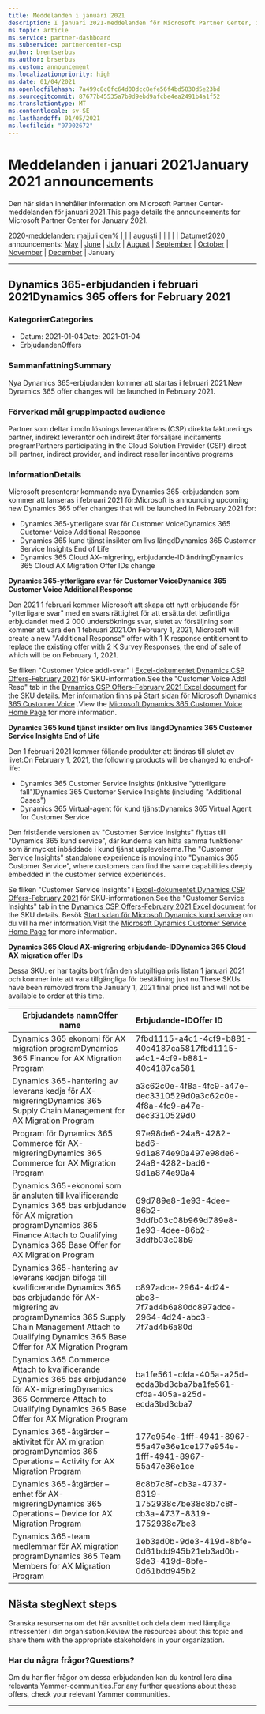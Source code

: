```yaml
---
title: Meddelanden i januari 2021
description: I januari 2021-meddelanden för Microsoft Partner Center, inklusive nya funktioner, kampanjer, erbjudanden, marknader eller ändringar av befintliga erbjudanden.
ms.topic: article
ms.service: partner-dashboard
ms.subservice: partnercenter-csp
author: brentserbus
ms.author: brserbus
ms.custom: announcement
ms.localizationpriority: high
ms.date: 01/04/2021
ms.openlocfilehash: 7a499c8c0fc64d00dcc8efe56f4bd5830d5e23bd
ms.sourcegitcommit: 87677b45535a7b9d9ebd9afcbe4ea2491b4a1f52
ms.translationtype: MT
ms.contentlocale: sv-SE
ms.lasthandoff: 01/05/2021
ms.locfileid: "97902672"
---
```

# <a name="january-2021-announcements"></a><span data-ttu-id="5d060-103">Meddelanden i januari 2021</span><span class="sxs-lookup"><span data-stu-id="5d060-103">January 2021 announcements</span></span>

<span data-ttu-id="5d060-104">Den här sidan innehåller information om Microsoft Partner Center-meddelanden för januari 2021.</span><span class="sxs-lookup"><span data-stu-id="5d060-104">This page details the announcements for Microsoft Partner Center for January 2021.</span></span>

<span data-ttu-id="5d060-105">2020-meddelanden: [maj](2020-may.md)juli den%  |  [](2020-june.md)  |  [](2020-july.md)  |  [augusti](2020-august.md)  |  [](2020-september.md)  |  [](2020-October.md)  |  [](2020-november.md)  |  [](2020-december.md) | Datumet</span><span class="sxs-lookup"><span data-stu-id="5d060-105">2020 announcements: [May](2020-may.md) | [June](2020-june.md) | [July](2020-july.md) | [August](2020-august.md) | [September](2020-september.md) | [October](2020-October.md) | [November](2020-november.md) | [December](2020-december.md) | January</span></span>

________________

## <a name="dynamics-365-offers-for-february-2021"></a><a name="1"></a><span data-ttu-id="5d060-106">Dynamics 365-erbjudanden i februari 2021</span><span class="sxs-lookup"><span data-stu-id="5d060-106">Dynamics 365 offers for February 2021</span></span>

### <a name="categories"></a><span data-ttu-id="5d060-107">Kategorier</span><span class="sxs-lookup"><span data-stu-id="5d060-107">Categories</span></span>

- <span data-ttu-id="5d060-108">Datum: 2021-01-04</span><span class="sxs-lookup"><span data-stu-id="5d060-108">Date: 2021-01-04</span></span>
- <span data-ttu-id="5d060-109">Erbjudanden</span><span class="sxs-lookup"><span data-stu-id="5d060-109">Offers</span></span>

### <a name="summary"></a><span data-ttu-id="5d060-110">Sammanfattning</span><span class="sxs-lookup"><span data-stu-id="5d060-110">Summary</span></span>

<span data-ttu-id="5d060-111">Nya Dynamics 365-erbjudanden kommer att startas i februari 2021.</span><span class="sxs-lookup"><span data-stu-id="5d060-111">New Dynamics 365 offer changes will be launched in February 2021.</span></span>

### <a name="impacted-audience"></a><span data-ttu-id="5d060-112">Förverkad mål grupp</span><span class="sxs-lookup"><span data-stu-id="5d060-112">Impacted audience</span></span>

<span data-ttu-id="5d060-113">Partner som deltar i moln lösnings leverantörens (CSP) direkta fakturerings partner, indirekt leverantör och indirekt åter försäljare incitaments program</span><span class="sxs-lookup"><span data-stu-id="5d060-113">Partners participating in the Cloud Solution Provider (CSP) direct bill partner, indirect provider, and indirect reseller incentive programs</span></span>

### <a name="details"></a><span data-ttu-id="5d060-114">Information</span><span class="sxs-lookup"><span data-stu-id="5d060-114">Details</span></span>

<span data-ttu-id="5d060-115">Microsoft presenterar kommande nya Dynamics 365-erbjudanden som kommer att lanseras i februari 2021 för:</span><span class="sxs-lookup"><span data-stu-id="5d060-115">Microsoft is announcing upcoming new Dynamics 365 offer changes that will be launched in February 2021 for:</span></span>

- <span data-ttu-id="5d060-116">Dynamics 365-ytterligare svar för Customer Voice</span><span class="sxs-lookup"><span data-stu-id="5d060-116">Dynamics 365 Customer Voice Additional Response</span></span>
- <span data-ttu-id="5d060-117">Dynamics 365 kund tjänst insikter om livs längd</span><span class="sxs-lookup"><span data-stu-id="5d060-117">Dynamics 365 Customer Service Insights End of Life</span></span>
- <span data-ttu-id="5d060-118">Dynamics 365 Cloud AX-migrering, erbjudande-ID ändring</span><span class="sxs-lookup"><span data-stu-id="5d060-118">Dynamics 365 Cloud AX Migration Offer IDs change</span></span>

<span data-ttu-id="5d060-119">**Dynamics 365-ytterligare svar för Customer Voice**</span><span class="sxs-lookup"><span data-stu-id="5d060-119">**Dynamics 365 Customer Voice Additional Response**</span></span>

<span data-ttu-id="5d060-120">Den 2021 1 februari kommer Microsoft att skapa ett nytt erbjudande för "ytterligare svar" med en svars rättighet för att ersätta det befintliga erbjudandet med 2 000 undersöknings svar, slutet av försäljning som kommer att vara den 1 februari 2021.</span><span class="sxs-lookup"><span data-stu-id="5d060-120">On February 1, 2021, Microsoft will create a new "Additional Response" offer with 1 K response entitlement to replace the existing offer with 2 K Survey Responses, the end of sale of which will be on February 1, 2021.</span></span>

<span data-ttu-id="5d060-121">Se fliken "Customer Voice addl-svar" i [Excel-dokumentet Dynamics CSP Offers-February 2021](https://partner.microsoft.com/resources/detail/dynamics-csp-offers-february-2021-xls) för SKU-information.</span><span class="sxs-lookup"><span data-stu-id="5d060-121">See the "Customer Voice Addl Resp" tab in the [Dynamics CSP Offers-February 2021 Excel document](https://partner.microsoft.com/resources/detail/dynamics-csp-offers-february-2021-xls) for the SKU details.</span></span> <span data-ttu-id="5d060-122">Mer information finns på [Start sidan för Microsoft Dynamics 365 Customer Voice](https://dynamics.microsoft.com/en-us/customer-voice/overview/) .</span><span class="sxs-lookup"><span data-stu-id="5d060-122">View the [Microsoft Dynamics 365 Customer Voice Home Page](https://dynamics.microsoft.com/en-us/customer-voice/overview/) for more information.</span></span>

<span data-ttu-id="5d060-123">**Dynamics 365 kund tjänst insikter om livs längd**</span><span class="sxs-lookup"><span data-stu-id="5d060-123">**Dynamics 365 Customer Service Insights End of Life**</span></span>

<span data-ttu-id="5d060-124">Den 1 februari 2021 kommer följande produkter att ändras till slutet av livet:</span><span class="sxs-lookup"><span data-stu-id="5d060-124">On February 1, 2021, the following products will be changed to end-of-life:</span></span>

- <span data-ttu-id="5d060-125">Dynamics 365 Customer Service Insights (inklusive "ytterligare fall")</span><span class="sxs-lookup"><span data-stu-id="5d060-125">Dynamics 365 Customer Service Insights (including "Additional Cases")</span></span>
- <span data-ttu-id="5d060-126">Dynamics 365 Virtual-agent för kund tjänst</span><span class="sxs-lookup"><span data-stu-id="5d060-126">Dynamics 365 Virtual Agent for Customer Service</span></span>

<span data-ttu-id="5d060-127">Den fristående versionen av "Customer Service Insights" flyttas till "Dynamics 365 kund service", där kunderna kan hitta samma funktioner som är mycket inbäddade i kund tjänst upplevelserna.</span><span class="sxs-lookup"><span data-stu-id="5d060-127">The "Customer Service Insights" standalone experience is moving into "Dynamics 365 Customer Service", where customers can find the same capabilities deeply embedded in the customer service experiences.</span></span>  

<span data-ttu-id="5d060-128">Se fliken "Customer Service Insights" i [Excel-dokumentet Dynamics CSP Offers-February 2021](https://partner.microsoft.com/resources/detail/dynamics-csp-offers-february-2021-xls) för SKU-informationen.</span><span class="sxs-lookup"><span data-stu-id="5d060-128">See the "Customer Service Insights" tab in the [Dynamics CSP Offers-February 2021 Excel document](https://partner.microsoft.com/resources/detail/dynamics-csp-offers-february-2021-xls) for the SKU details.</span></span> <span data-ttu-id="5d060-129">Besök [Start sidan för Microsoft Dynamics kund service](https://dynamics.microsoft.com/customer-service/overview/) om du vill ha mer information.</span><span class="sxs-lookup"><span data-stu-id="5d060-129">Visit the [Microsoft Dynamics Customer Service Home Page](https://dynamics.microsoft.com/customer-service/overview/) for more information.</span></span>

<span data-ttu-id="5d060-130">**Dynamics 365 Cloud AX-migrering erbjudande-ID**</span><span class="sxs-lookup"><span data-stu-id="5d060-130">**Dynamics 365 Cloud AX migration offer IDs**</span></span>

<span data-ttu-id="5d060-131">Dessa SKU: er har tagits bort från den slutgiltiga pris listan 1 januari 2021 och kommer inte att vara tillgängliga för beställning just nu.</span><span class="sxs-lookup"><span data-stu-id="5d060-131">These SKUs have been removed from the January 1, 2021 final price list and will not be available to order at this time.</span></span> 

   |<span data-ttu-id="5d060-132">**Erbjudandets namn**</span><span class="sxs-lookup"><span data-stu-id="5d060-132">**Offer name**</span></span>|<span data-ttu-id="5d060-133">**Erbjudande-ID**</span><span class="sxs-lookup"><span data-stu-id="5d060-133">**Offer ID**</span></span>|
   |-------------------|:------|
   |<span data-ttu-id="5d060-134">Dynamics 365 ekonomi för AX migration program</span><span class="sxs-lookup"><span data-stu-id="5d060-134">Dynamics 365 Finance for AX Migration Program</span></span>|<span data-ttu-id="5d060-135">7fbd1115-a4c1-4cf9-b881-40c4187ca581</span><span class="sxs-lookup"><span data-stu-id="5d060-135">7fbd1115-a4c1-4cf9-b881-40c4187ca581</span></span>|
   |<span data-ttu-id="5d060-136">Dynamics 365-hantering av leverans kedja för AX-migrering</span><span class="sxs-lookup"><span data-stu-id="5d060-136">Dynamics 365 Supply Chain Management for AX Migration Program</span></span>|<span data-ttu-id="5d060-137">a3c62c0e-4f8a-4fc9-a47e-dec3310529d0</span><span class="sxs-lookup"><span data-stu-id="5d060-137">a3c62c0e-4f8a-4fc9-a47e-dec3310529d0</span></span>|
   |<span data-ttu-id="5d060-138">Program för Dynamics 365 Commerce för AX-migrering</span><span class="sxs-lookup"><span data-stu-id="5d060-138">Dynamics 365 Commerce for AX Migration Program</span></span>|<span data-ttu-id="5d060-139">97e98de6-24a8-4282-bad6-9d1a874e90a4</span><span class="sxs-lookup"><span data-stu-id="5d060-139">97e98de6-24a8-4282-bad6-9d1a874e90a4</span></span>|
   |<span data-ttu-id="5d060-140">Dynamics 365-ekonomi som är ansluten till kvalificerande Dynamics 365 bas erbjudande för AX migration program</span><span class="sxs-lookup"><span data-stu-id="5d060-140">Dynamics 365 Finance Attach to Qualifying Dynamics 365 Base Offer for AX Migration Program</span></span>|<span data-ttu-id="5d060-141">69d789e8-1e93-4dee-86b2-3ddfb03c08b9</span><span class="sxs-lookup"><span data-stu-id="5d060-141">69d789e8-1e93-4dee-86b2-3ddfb03c08b9</span></span>|
   |<span data-ttu-id="5d060-142">Dynamics 365-hantering av leverans kedjan bifoga till kvalificerande Dynamics 365 bas erbjudande för AX-migrering av program</span><span class="sxs-lookup"><span data-stu-id="5d060-142">Dynamics 365 Supply Chain Management Attach to Qualifying Dynamics 365 Base Offer for AX Migration Program</span></span>|<span data-ttu-id="5d060-143">c897adce-2964-4d24-abc3-7f7ad4b6a80d</span><span class="sxs-lookup"><span data-stu-id="5d060-143">c897adce-2964-4d24-abc3-7f7ad4b6a80d</span></span>|
   |<span data-ttu-id="5d060-144">Dynamics 365 Commerce Attach to kvalificerande Dynamics 365 bas erbjudande för AX-migrering</span><span class="sxs-lookup"><span data-stu-id="5d060-144">Dynamics 365 Commerce Attach to Qualifying Dynamics 365 Base Offer for AX Migration Program</span></span>|<span data-ttu-id="5d060-145">ba1fe561-cfda-405a-a25d-ecda3bd3cba7</span><span class="sxs-lookup"><span data-stu-id="5d060-145">ba1fe561-cfda-405a-a25d-ecda3bd3cba7</span></span>|
   |<span data-ttu-id="5d060-146">Dynamics 365-åtgärder – aktivitet för AX migration program</span><span class="sxs-lookup"><span data-stu-id="5d060-146">Dynamics 365 Operations – Activity for AX Migration Program</span></span>|<span data-ttu-id="5d060-147">177e954e-1fff-4941-8967-55a47e36e1ce</span><span class="sxs-lookup"><span data-stu-id="5d060-147">177e954e-1fff-4941-8967-55a47e36e1ce</span></span>|
   |<span data-ttu-id="5d060-148">Dynamics 365-åtgärder – enhet för AX-migrering</span><span class="sxs-lookup"><span data-stu-id="5d060-148">Dynamics 365 Operations – Device for AX Migration Program</span></span>|<span data-ttu-id="5d060-149">8c8b7c8f-cb3a-4737-8319-1752938c7be3</span><span class="sxs-lookup"><span data-stu-id="5d060-149">8c8b7c8f-cb3a-4737-8319-1752938c7be3</span></span>|
   |<span data-ttu-id="5d060-150">Dynamics 365-team medlemmar för AX migration program</span><span class="sxs-lookup"><span data-stu-id="5d060-150">Dynamics 365 Team Members for AX Migration Program</span></span>|<span data-ttu-id="5d060-151">1eb3ad0b-9de3-419d-8bfe-0d61bdd945b2</span><span class="sxs-lookup"><span data-stu-id="5d060-151">1eb3ad0b-9de3-419d-8bfe-0d61bdd945b2</span></span>|

## <a name="next-steps"></a><span data-ttu-id="5d060-152">Nästa steg</span><span class="sxs-lookup"><span data-stu-id="5d060-152">Next steps</span></span>

<span data-ttu-id="5d060-153">Granska resurserna om det här avsnittet och dela dem med lämpliga intressenter i din organisation.</span><span class="sxs-lookup"><span data-stu-id="5d060-153">Review the resources about this topic and share them with the appropriate stakeholders in your organization.</span></span> 

### <a name="questions"></a><span data-ttu-id="5d060-154">Har du några frågor?</span><span class="sxs-lookup"><span data-stu-id="5d060-154">Questions?</span></span>

<span data-ttu-id="5d060-155">Om du har fler frågor om dessa erbjudanden kan du kontrol lera dina relevanta Yammer-communities.</span><span class="sxs-lookup"><span data-stu-id="5d060-155">For any further questions about these offers, check your relevant Yammer communities.</span></span>

________________
